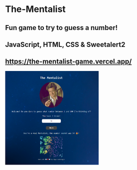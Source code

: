 # The-Mentalist
## Fun game to try to guess a number!
## JavaScript, HTML, CSS & Sweetalert2
## https://the-mentalist-game.vercel.app/
<img src = '/Images/theMentalistGame.png' height = '300px' width = '300px'>

